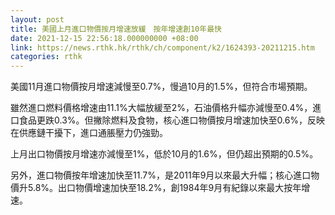 ```yaml
---
layout: post
title: 美國上月進口物價按月增速放緩　按年增速創10年最快
date: 2021-12-15 22:56:18.000000000 +08:00
link: https://news.rthk.hk/rthk/ch/component/k2/1624393-20211215.htm
categories: rthk
---
```


美國11月進口物價按月增速減慢至0.7%，慢過10月的1.5%，但符合市場預期。

雖然進口燃料價格增速由11.1%大幅放緩至2%，石油價格升幅亦減慢至0.4%，進口食品更跌0.3%。但撇除燃料及食物，核心進口物價按月增速加快至0.6%，反映在供應鏈干擾下，進口通脹壓力仍強勁。

上月出口物價按月增速亦減慢至1%，低於10月的1.6%，但仍超出預期的0.5%。

另外，進口物價按年增速加快至11.7%，是2011年9月以來最大升幅；核心進口物價升5.8%。出口物價增速加快至18.2%，創1984年9月有紀錄以來最大按年增速。
